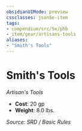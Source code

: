```yaml
---
obsidianUIMode: preview
cssclasses: json5e-item
tags:
- compendium/src/5e/phb
- item/gear/artisans-tools
aliases: 
- "Smith's Tools"
---
```

# Smith's Tools
*Artisan's Tools*  

- **Cost**: 20 gp
- **Weight**: 8.0 lbs.

*Source: SRD / Basic Rules*